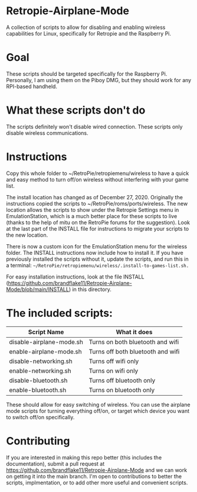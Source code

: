 # Retropie-Airplane-Mode
A collection of scripts to allow for disabling and enabling wireless capabilities for Linux, specifically for Retropie and the Raspberry Pi.

# Goal
These scripts should be targeted specifically for the Raspberry Pi. Personally, I am using them on the Piboy DMG, but they should work for any RPI-based handheld.

# What these scripts don't do
The scripts definitely won't disable wired connection. These scripts only disable wireless communications.

# Instructions
Copy this whole folder to ~/RetroPie/retropiemenu/wireless to have a quick and easy method to turn off/on wireless without interfering with your game list. 

The install location has changed as of December 27, 2020. Originally the instructions copied the scripts to ~/RetroPie/roms/ports/wireless. The new location allows the scripts to show under the Retropie Settings menu in EmulationStation, which is a much better place for these scripts to live (thanks to the help of mitu on the RetroPie forums for the suggestion). Look at the last part of the INSTALL file for instructions to migrate your scripts to the new location.

There is now a custom icon for the EmulationStation menu for the wireless folder. The INSTALL instructions now include how to install it. If you have previously installed the scripts without it, update the scripts, and run this in a terminal:
`~/RetroPie/retropiemenu/wireless/.install-to-games-list.sh.`

For easy installation instructions, look at the file INSTALL (https://github.com/brandflake11/Retropie-Airplane-Mode/blob/main/INSTALL) in this directory.

# The included scripts:

| Script Name             | What it does                      |
| --- | --- |
|disable-airplane-mode.sh | Turns on both bluetooth and wifi  |
|enable-airplane-mode.sh  | Turns off both bluetooth and wifi |
|disable-networking.sh    | Turns off wifi only               |
|enable-networking.sh     | Turns on wifi only                |
|disable-bluetooth.sh     | Turns off bluetooth only          |
|enable-bluetooth.sh      | Turns on bluetooth only           |

These should allow for easy switching of wireless. You can use the airplane mode scripts for turning everything off/on, or target which device you want to switch off/on specifically.

# Contributing

If you are interested in making this repo better (this includes the documentation), submit a pull request at https://github.com/brandflake11/Retropie-Airplane-Mode and we can work on getting it into the main branch. I'm open to contributions to better the scripts, implmentation, or to add other more useful and convenient scripts.

